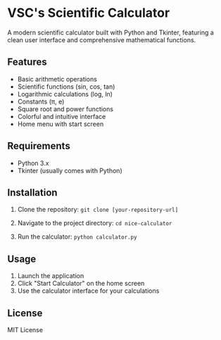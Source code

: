 # VSC's Scientific Calculator

A modern scientific calculator built with Python and Tkinter, featuring a clean user interface and comprehensive mathematical functions.

## Features

- Basic arithmetic operations
- Scientific functions (sin, cos, tan)
- Logarithmic calculations (log, ln)
- Constants (π, e)
- Square root and power functions
- Colorful and intuitive interface
- Home menu with start screen

## Requirements

- Python 3.x
- Tkinter (usually comes with Python)

## Installation

1. Clone the repository:
```git clone [your-repository-url]```

2. Navigate to the project directory:
```cd nice-calculator```

3. Run the calculator:
```python calculator.py```

## Usage

1. Launch the application
2. Click "Start Calculator" on the home screen
3. Use the calculator interface for your calculations

## License

MIT License
